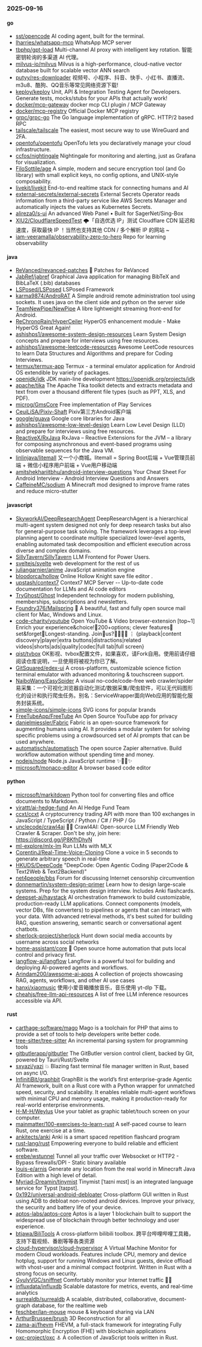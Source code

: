 ### 2025-09-16

#### go
* [sst/opencode](https://github.com/sst/opencode) AI coding agent, built for the terminal.
* [lharries/whatsapp-mcp](https://github.com/lharries/whatsapp-mcp) WhatsApp MCP server
* [tbphp/gpt-load](https://github.com/tbphp/gpt-load) Multi-channel AI proxy with intelligent key rotation. 智能密钥轮询的多渠道 AI 代理。
* [milvus-io/milvus](https://github.com/milvus-io/milvus) Milvus is a high-performance, cloud-native vector database built for scalable vector ANN search
* [putyy/res-downloader](https://github.com/putyy/res-downloader) 视频号、小程序、抖音、快手、小红书、直播流、m3u8、酷狗、QQ音乐等常见网络资源下载!
* [keploy/keploy](https://github.com/keploy/keploy) Unit, API & Integration Testing Agent for Developers. Generate tests, mocks/stubs for your APIs that actually work!
* [docker/mcp-gateway](https://github.com/docker/mcp-gateway) docker mcp CLI plugin / MCP Gateway
* [docker/mcp-registry](https://github.com/docker/mcp-registry) Official Docker MCP registry
* [grpc/grpc-go](https://github.com/grpc/grpc-go) The Go language implementation of gRPC. HTTP/2 based RPC
* [tailscale/tailscale](https://github.com/tailscale/tailscale) The easiest, most secure way to use WireGuard and 2FA.
* [opentofu/opentofu](https://github.com/opentofu/opentofu) OpenTofu lets you declaratively manage your cloud infrastructure.
* [ccfos/nightingale](https://github.com/ccfos/nightingale) Nightingale for monitoring and alerting, just as Grafana for visualization.
* [FiloSottile/age](https://github.com/FiloSottile/age) A simple, modern and secure encryption tool (and Go library) with small explicit keys, no config options, and UNIX-style composability.
* [livekit/livekit](https://github.com/livekit/livekit) End-to-end realtime stack for connecting humans and AI
* [external-secrets/external-secrets](https://github.com/external-secrets/external-secrets) External Secrets Operator reads information from a third-party service like AWS Secrets Manager and automatically injects the values as Kubernetes Secrets.
* [alireza0/s-ui](https://github.com/alireza0/s-ui) An advanced Web Panel • Built for SagerNet/Sing-Box
* [XIU2/CloudflareSpeedTest](https://github.com/XIU2/CloudflareSpeedTest) 🌩「自选优选 IP」测试 Cloudflare CDN 延迟和速度，获取最快 IP ！当然也支持其他 CDN / 多个解析 IP 的网站 ~
* [iam-veeramalla/observability-zero-to-hero](https://github.com/iam-veeramalla/observability-zero-to-hero) Repo for learning observability

#### java
* [ReVanced/revanced-patches](https://github.com/ReVanced/revanced-patches) 🧩 Patches for ReVanced
* [JabRef/jabref](https://github.com/JabRef/jabref) Graphical Java application for managing BibTeX and BibLaTeX (.bib) databases
* [LSPosed/LSPosed](https://github.com/LSPosed/LSPosed) LSPosed Framework
* [karma9874/AndroRAT](https://github.com/karma9874/AndroRAT) A Simple android remote administration tool using sockets. It uses java on the client side and python on the server side
* [TeamNewPipe/NewPipe](https://github.com/TeamNewPipe/NewPipe) A libre lightweight streaming front-end for Android.
* [ReChronoRain/HyperCeiler](https://github.com/ReChronoRain/HyperCeiler) HyperOS enhancement module - Make HyperOS Great Again!
* [ashishps1/awesome-system-design-resources](https://github.com/ashishps1/awesome-system-design-resources) Learn System Design concepts and prepare for interviews using free resources.
* [ashishps1/awesome-leetcode-resources](https://github.com/ashishps1/awesome-leetcode-resources) Awesome LeetCode resources to learn Data Structures and Algorithms and prepare for Coding Interviews.
* [termux/termux-app](https://github.com/termux/termux-app) Termux - a terminal emulator application for Android OS extendible by variety of packages.
* [openjdk/jdk](https://github.com/openjdk/jdk) JDK main-line development https://openjdk.org/projects/jdk
* [apache/tika](https://github.com/apache/tika) The Apache Tika toolkit detects and extracts metadata and text from over a thousand different file types (such as PPT, XLS, and PDF).
* [microg/GmsCore](https://github.com/microg/GmsCore) Free implementation of Play Services
* [CeuiLiSA/Pixiv-Shaft](https://github.com/CeuiLiSA/Pixiv-Shaft) Pixiv第三方Android客户端
* [google/guava](https://github.com/google/guava) Google core libraries for Java
* [ashishps1/awesome-low-level-design](https://github.com/ashishps1/awesome-low-level-design) Learn Low Level Design (LLD) and prepare for interviews using free resources.
* [ReactiveX/RxJava](https://github.com/ReactiveX/RxJava) RxJava – Reactive Extensions for the JVM – a library for composing asynchronous and event-based programs using observable sequences for the Java VM.
* [linlinjava/litemall](https://github.com/linlinjava/litemall) 又一个小商城。litemall = Spring Boot后端 + Vue管理员前端 + 微信小程序用户前端 + Vue用户移动端
* [amitshekhariitbhu/android-interview-questions](https://github.com/amitshekhariitbhu/android-interview-questions) Your Cheat Sheet For Android Interview - Android Interview Questions and Answers
* [CaffeineMC/sodium](https://github.com/CaffeineMC/sodium) A Minecraft mod designed to improve frame rates and reduce micro-stutter

#### javascript
* [SkyworkAI/DeepResearchAgent](https://github.com/SkyworkAI/DeepResearchAgent) DeepResearchAgent is a hierarchical multi-agent system designed not only for deep research tasks but also for general-purpose task solving. The framework leverages a top-level planning agent to coordinate multiple specialized lower-level agents, enabling automated task decomposition and efficient execution across diverse and complex domains.
* [SillyTavern/SillyTavern](https://github.com/SillyTavern/SillyTavern) LLM Frontend for Power Users.
* [sveltejs/svelte](https://github.com/sveltejs/svelte) web development for the rest of us
* [juliangarnier/anime](https://github.com/juliangarnier/anime) JavaScript animation engine
* [bloodorca/hollow](https://github.com/bloodorca/hollow) Online Hollow Knight save file editor .
* [upstash/context7](https://github.com/upstash/context7) Context7 MCP Server -- Up-to-date code documentation for LLMs and AI code editors
* [TryGhost/Ghost](https://github.com/TryGhost/Ghost) Independent technology for modern publishing, memberships, subscriptions and newsletters.
* [Foundry376/Mailspring](https://github.com/Foundry376/Mailspring) 💌 A beautiful, fast and fully open source mail client for Mac, Windows and Linux.
* [code-charity/youtube](https://github.com/code-charity/youtube) Open YouTube & Video browser-extension [top~1] Enrich your experience&choice!🧰200+options; clever features📌set&forget📌Longest-standing. Join🧩us?👨‍👩‍👧‍👧 ⋮ {playback|content discovery|player|extra buttons|distractions|related videos|shorts|ads|quality|codec|full tab|full screen}
* [qist/tvbox](https://github.com/qist/tvbox) OK影视、tvbox配置文件，如果喜欢，请Fork自用。使用前请仔细阅读仓库说明，一旦使用将被视为你已了解。
* [GitSquared/edex-ui](https://github.com/GitSquared/edex-ui) A cross-platform, customizable science fiction terminal emulator with advanced monitoring & touchscreen support.
* [NaiboWang/EasySpider](https://github.com/NaiboWang/EasySpider) A visual no-code/code-free web crawler/spider易采集：一个可视化浏览器自动化测试/数据采集/爬虫软件，可以无代码图形化的设计和执行爬虫任务。别名：ServiceWrapper面向Web应用的智能化服务封装系统。
* [simple-icons/simple-icons](https://github.com/simple-icons/simple-icons) SVG icons for popular brands
* [FreeTubeApp/FreeTube](https://github.com/FreeTubeApp/FreeTube) An Open Source YouTube app for privacy
* [danielmiessler/Fabric](https://github.com/danielmiessler/Fabric) Fabric is an open-source framework for augmenting humans using AI. It provides a modular system for solving specific problems using a crowdsourced set of AI prompts that can be used anywhere.
* [automatisch/automatisch](https://github.com/automatisch/automatisch) The open source Zapier alternative. Build workflow automation without spending time and money.
* [nodejs/node](https://github.com/nodejs/node) Node.js JavaScript runtime ✨🐢🚀✨
* [microsoft/monaco-editor](https://github.com/microsoft/monaco-editor) A browser based code editor

#### python
* [microsoft/markitdown](https://github.com/microsoft/markitdown) Python tool for converting files and office documents to Markdown.
* [virattt/ai-hedge-fund](https://github.com/virattt/ai-hedge-fund) An AI Hedge Fund Team
* [ccxt/ccxt](https://github.com/ccxt/ccxt) A cryptocurrency trading API with more than 100 exchanges in JavaScript / TypeScript / Python / C# / PHP / Go
* [unclecode/crawl4ai](https://github.com/unclecode/crawl4ai) 🚀🤖 Crawl4AI: Open-source LLM Friendly Web Crawler & Scraper. Don't be shy, join here: https://discord.gg/jP8KfhDhyN
* [ml-explore/mlx-lm](https://github.com/ml-explore/mlx-lm) Run LLMs with MLX
* [CorentinJ/Real-Time-Voice-Cloning](https://github.com/CorentinJ/Real-Time-Voice-Cloning) Clone a voice in 5 seconds to generate arbitrary speech in real-time
* [HKUDS/DeepCode](https://github.com/HKUDS/DeepCode) "DeepCode: Open Agentic Coding (Paper2Code & Text2Web & Text2Backend)"
* [net4people/bbs](https://github.com/net4people/bbs) Forum for discussing Internet censorship circumvention
* [donnemartin/system-design-primer](https://github.com/donnemartin/system-design-primer) Learn how to design large-scale systems. Prep for the system design interview. Includes Anki flashcards.
* [deepset-ai/haystack](https://github.com/deepset-ai/haystack) AI orchestration framework to build customizable, production-ready LLM applications. Connect components (models, vector DBs, file converters) to pipelines or agents that can interact with your data. With advanced retrieval methods, it's best suited for building RAG, question answering, semantic search or conversational agent chatbots.
* [sherlock-project/sherlock](https://github.com/sherlock-project/sherlock) Hunt down social media accounts by username across social networks
* [home-assistant/core](https://github.com/home-assistant/core) 🏡 Open source home automation that puts local control and privacy first.
* [langflow-ai/langflow](https://github.com/langflow-ai/langflow) Langflow is a powerful tool for building and deploying AI-powered agents and workflows.
* [Arindam200/awesome-ai-apps](https://github.com/Arindam200/awesome-ai-apps) A collection of projects showcasing RAG, agents, workflows, and other AI use cases
* [hanxi/xiaomusic](https://github.com/hanxi/xiaomusic) 使用小爱音箱播放音乐，音乐使用 yt-dlp 下载。
* [cheahjs/free-llm-api-resources](https://github.com/cheahjs/free-llm-api-resources) A list of free LLM inference resources accessible via API.

#### rust
* [carthage-software/mago](https://github.com/carthage-software/mago) Mago is a toolchain for PHP that aims to provide a set of tools to help developers write better code.
* [tree-sitter/tree-sitter](https://github.com/tree-sitter/tree-sitter) An incremental parsing system for programming tools
* [gitbutlerapp/gitbutler](https://github.com/gitbutlerapp/gitbutler) The GitButler version control client, backed by Git, powered by Tauri/Rust/Svelte
* [sxyazi/yazi](https://github.com/sxyazi/yazi) 💥 Blazing fast terminal file manager written in Rust, based on async I/O.
* [InfinitiBit/graphbit](https://github.com/InfinitiBit/graphbit) GraphBit is the world’s first enterprise-grade Agentic AI framework, built on a Rust core with a Python wrapper for unmatched speed, security, and scalability. It enables reliable multi-agent workflows with minimal CPU and memory usage, making it production-ready for real-world enterprise environments.
* [H-M-H/Weylus](https://github.com/H-M-H/Weylus) Use your tablet as graphic tablet/touch screen on your computer.
* [mainmatter/100-exercises-to-learn-rust](https://github.com/mainmatter/100-exercises-to-learn-rust) A self-paced course to learn Rust, one exercise at a time.
* [ankitects/anki](https://github.com/ankitects/anki) Anki is a smart spaced repetition flashcard program
* [rust-lang/rust](https://github.com/rust-lang/rust) Empowering everyone to build reliable and efficient software.
* [erebe/wstunnel](https://github.com/erebe/wstunnel) Tunnel all your traffic over Websocket or HTTP2 - Bypass firewalls/DPI - Static binary available
* [louis-e/arnis](https://github.com/louis-e/arnis) Generate any location from the real world in Minecraft Java Edition with a high level of detail.
* [Myriad-Dreamin/tinymist](https://github.com/Myriad-Dreamin/tinymist) Tinymist [ˈtaɪni mɪst] is an integrated language service for Typst [taɪpst].
* [0x192/universal-android-debloater](https://github.com/0x192/universal-android-debloater) Cross-platform GUI written in Rust using ADB to debloat non-rooted android devices. Improve your privacy, the security and battery life of your device.
* [aptos-labs/aptos-core](https://github.com/aptos-labs/aptos-core) Aptos is a layer 1 blockchain built to support the widespread use of blockchain through better technology and user experience.
* [btjawa/BiliTools](https://github.com/btjawa/BiliTools) A cross-platform bilibili toolbox. 跨平台哔哩哔哩工具箱，支持下载视频、番剧等等各类资源
* [cloud-hypervisor/cloud-hypervisor](https://github.com/cloud-hypervisor/cloud-hypervisor) A Virtual Machine Monitor for modern Cloud workloads. Features include CPU, memory and device hotplug, support for running Windows and Linux guests, device offload with vhost-user and a minimal compact footprint. Written in Rust with a strong focus on security.
* [GyulyVGC/sniffnet](https://github.com/GyulyVGC/sniffnet) Comfortably monitor your Internet traffic 🕵️‍♂️
* [influxdata/influxdb](https://github.com/influxdata/influxdb) Scalable datastore for metrics, events, and real-time analytics
* [surrealdb/surrealdb](https://github.com/surrealdb/surrealdb) A scalable, distributed, collaborative, document-graph database, for the realtime web
* [feschber/lan-mouse](https://github.com/feschber/lan-mouse) mouse & keyboard sharing via LAN
* [ArthurBrussee/brush](https://github.com/ArthurBrussee/brush) 3D Reconstruction for all
* [zama-ai/fhevm](https://github.com/zama-ai/fhevm) FHEVM, a full-stack framework for integrating Fully Homomorphic Encryption (FHE) with blockchain applications
* [oxc-project/oxc](https://github.com/oxc-project/oxc) ⚓ A collection of JavaScript tools written in Rust.
